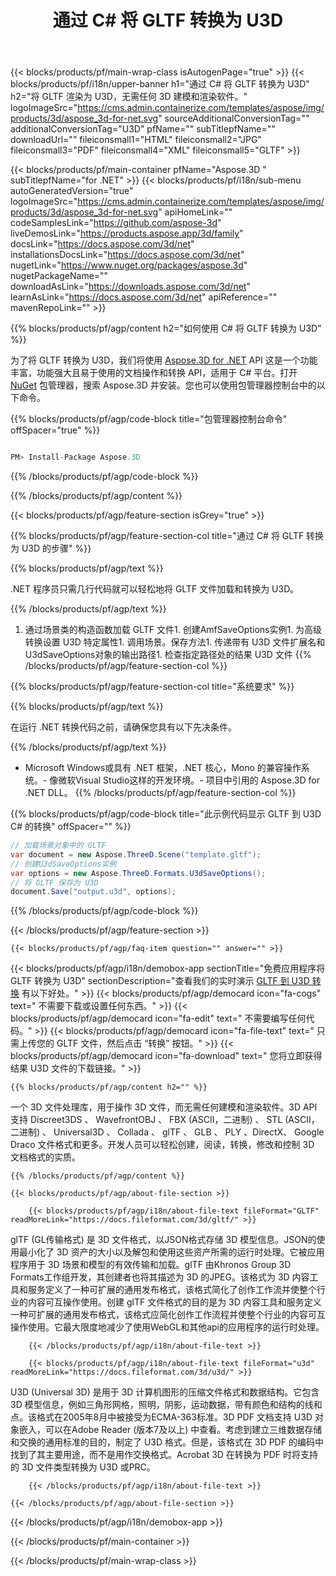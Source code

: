 ﻿---
title: 通过 C# 将 GLTF 转换为 U3D 
url: /zh/net/conversion/gltf-to-u3d/ 
description: GLTF 到 U3D C# 转换的示例代码。在VB.NET，Asp.NET 或任何基于 .NET 的应用程序中使用 API 示例代码将批处理 GLTF 文件转换为 U3D。
---
{{< blocks/products/pf/main-wrap-class isAutogenPage="true" >}}
{{< blocks/products/pf/i18n/upper-banner h1="通过 C# 将 GLTF 转换为 U3D" h2="将 GLTF 渲染为 U3D，无需任何 3D 建模和渲染软件。" logoImageSrc="https://cms.admin.containerize.com/templates/aspose/img/products/3d/aspose_3d-for-net.svg" sourceAdditionalConversionTag="" additionalConversionTag="U3D" pfName="" subTitlepfName="" downloadUrl="" fileiconsmall1="HTML" fileiconsmall2="JPG" fileiconsmall3="PDF" fileiconsmall4="XML" fileiconsmall5="GLTF" >}}

{{< blocks/products/pf/main-container pfName="Aspose.3D " subTitlepfName="for .NET" >}}
{{< blocks/products/pf/i18n/sub-menu autoGeneratedVersion="true" logoImageSrc="https://cms.admin.containerize.com/templates/aspose/img/products/3d/aspose_3d-for-net.svg" apiHomeLink="" codeSamplesLink="https://github.com/aspose-3d" liveDemosLink="https://products.aspose.app/3d/family" docsLink="https://docs.aspose.com/3d/net" installationsDocsLink="https://docs.aspose.com/3d/net" nugetLink="https://www.nuget.org/packages/aspose.3d" nugetPackageName="" downloadAsLink="https://downloads.aspose.com/3d/net" learnAsLink="https://docs.aspose.com/3d/net" apiReference="" mavenRepoLink="" >}}

{{% blocks/products/pf/agp/content h2="如何使用 C# 将 GLTF 转换为 U3D" %}}

 为了将 GLTF 转换为 U3D，我们将使用
 [Aspose.3D for .NET](https://products.aspose.com/3d/net) 
 API 这是一个功能丰富，功能强大且易于使用的文档操作和转换 API，适用于 C# 平台。打开
 [NuGet](https://www.nuget.org/packages/aspose.3d) 
 包管理器，搜索
 Aspose.3D 
 并安装。您也可以使用包管理器控制台中的以下命令。

{{% blocks/products/pf/agp/code-block title="包管理器控制台命令" offSpacer="true" %}}

```cs

PM> Install-Package Aspose.3D


```

{{% /blocks/products/pf/agp/code-block %}}

{{% /blocks/products/pf/agp/content %}}

{{< blocks/products/pf/agp/feature-section isGrey="true" >}}

{{% blocks/products/pf/agp/feature-section-col title="通过 C# 将 GLTF 转换为 U3D 的步骤" %}}

{{% blocks/products/pf/agp/text %}}

 .NET 程序员只需几行代码就可以轻松地将 GLTF 文件加载和转换为 U3D。

{{% /blocks/products/pf/agp/text %}}

1. 通过场景类的构造函数加载 GLTF 文件1. 创建AmfSaveOptions实例1. 为高级转换设置 U3D 特定属性1. 调用场景。保存方法1. 传递带有 U3D 文件扩展名和U3dSaveOptions对象的输出路径1. 检查指定路径处的结果 U3D 文件
{{% /blocks/products/pf/agp/feature-section-col %}}

{{% blocks/products/pf/agp/feature-section-col title="系统要求" %}}

{{% blocks/products/pf/agp/text %}}

 在运行 .NET 转换代码之前，请确保您具有以下先决条件。

{{% /blocks/products/pf/agp/text %}}

- Microsoft Windows或具有 .NET 框架，.NET 核心，Mono 的兼容操作系统。- 像微软Visual Studio这样的开发环境。- 项目中引用的 Aspose.3D for .NET DLL。
{{% /blocks/products/pf/agp/feature-section-col %}}

{{% blocks/products/pf/agp/code-block title="此示例代码显示 GLTF 到 U3D C# 的转换" offSpacer="" %}}

```cs
// 加载场景对象中的 GLTF 
var document = new Aspose.ThreeD.Scene("template.gltf");
// 创建U3dSaveOptions实例 
var options = new Aspose.ThreeD.Formats.U3dSaveOptions();
// 将 GLTF 保存为 U3D 
document.Save("output.u3d", options); 


```

{{% /blocks/products/pf/agp/code-block %}}

{{< /blocks/products/pf/agp/feature-section >}}

    {{< blocks/products/pf/agp/faq-item question="" answer="" >}}
 

<!-- aboutfile Starts -->

{{< blocks/products/pf/agp/i18n/demobox-app sectionTitle="免费应用程序将 GLTF 转换为 U3D" sectionDescription="查看我们的实时演示 [GLTF 到 U3D 转换](https://products.aspose.app/3d/conversion/gltf-to-u3d) 有以下好处。" >}}
        {{< blocks/products/pf/agp/democard icon="fa-cogs" text=" 不需要下载或设置任何东西。" >}}
        {{< blocks/products/pf/agp/democard icon="fa-edit" text=" 不需要编写任何代码。" >}}
        {{< blocks/products/pf/agp/democard icon="fa-file-text" text=" 只需上传您的 GLTF 文件，然后点击 “转换” 按钮。" >}}
        {{< blocks/products/pf/agp/democard icon="fa-download" text=" 您将立即获得结果 U3D 文件的下载链接。" >}}

    {{% blocks/products/pf/agp/content h2="" %}}

 一个 3D 文件处理库，用于操作 3D 文件，而无需任何建模和渲染软件。3D API 支持 Discreet3DS 、 WavefrontOBJ 、 FBX (ASCII，二进制) 、 STL (ASCII，二进制) 、 Universal3D 、 Collada 、 glTF 、 GLB 、 PLY 、DirectX、 Google Draco 文件格式和更多。开发人员可以轻松创建，阅读，转换，修改和控制 3D 文档格式的实质。



    {{% /blocks/products/pf/agp/content %}}

    {{< blocks/products/pf/agp/about-file-section >}}

        {{< blocks/products/pf/agp/i18n/about-file-text fileFormat="GLTF" readMoreLink="https://docs.fileformat.com/3d/gltf/" >}}
glTF (GL传输格式) 是 3D 文件格式，以JSON格式存储 3D 模型信息。JSON的使用最小化了 3D 资产的大小以及解包和使用这些资产所需的运行时处理。它被应用程序用于 3D 场景和模型的有效传输和加载。glTF 由Khronos Group 3D Formats工作组开发，其创建者也将其描述为 3D 的JPEG。该格式为 3D 内容工具和服务定义了一种可扩展的通用发布格式，该格式简化了创作工作流并使整个行业的内容可互操作使用。创建 glTF 文件格式的目的是为 3D 内容工具和服务定义一种可扩展的通用发布格式，该格式应简化创作工作流程并使整个行业的内容可互操作使用。它最大限度地减少了使用WebGL和其他api的应用程序的运行时处理。

        {{< /blocks/products/pf/agp/i18n/about-file-text >}}

        {{< blocks/products/pf/agp/i18n/about-file-text fileFormat="u3d" readMoreLink="https://docs.fileformat.com/3d/u3d/" >}}
U3D (Universal 3D) 是用于 3D 计算机图形的压缩文件格式和数据结构。它包含 3D 模型信息，例如三角形网格，照明，阴影，运动数据，带有颜色和结构的线和点。该格式在2005年8月中被接受为ECMA-363标准。3D PDF 文档支持 U3D 对象嵌入，可以在Adobe Reader (版本7及以上) 中查看。考虑到建立三维数据存储和交换的通用标准的目的，制定了 U3D 格式。但是，该格式在 3D PDF 的编码中找到了其主要用途，而不是用作交换格式。Acrobat 3D 在转换为 PDF 时将支持的 3D 文件类型转换为 U3D 或PRC。

        {{< /blocks/products/pf/agp/i18n/about-file-text >}}

    {{< /blocks/products/pf/agp/about-file-section >}}

{{< /blocks/products/pf/agp/i18n/demobox-app >}}

<!-- aboutfile Ends -->



{{< /blocks/products/pf/main-container >}}
    
{{< /blocks/products/pf/main-wrap-class >}}